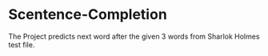# Scentence-Completion
The Project predicts next word after the given 3 words from Sharlok Holmes test file. 
